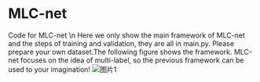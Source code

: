 # MLC-net
Code for MLC-net \n
Here we only show the main framework of MLC-net and the steps of training and validation, they are all in main.py. Please prepare your own dataset.The following figure shows the framework. MLC-net focuses on the idea of multi-label, so the previous framework can be used to your imagination!
![图片1](https://github.com/user-attachments/assets/1eb24108-e870-4ba8-a9f1-dd94e78209d1)

